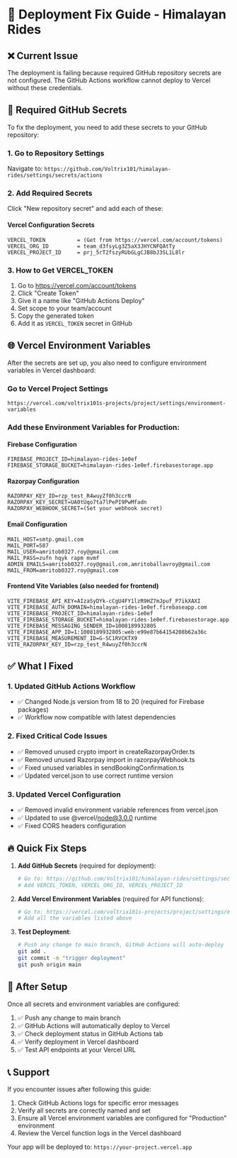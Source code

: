 # 🚀 Deployment Fix Guide - Himalayan Rides

## ❌ Current Issue
The deployment is failing because required GitHub repository secrets are not configured. The GitHub Actions workflow cannot deploy to Vercel without these credentials.

## 🔧 Required GitHub Secrets

To fix the deployment, you need to add these secrets to your GitHub repository:

### 1. Go to Repository Settings
Navigate to: `https://github.com/Voltrix101/himalayan-rides/settings/secrets/actions`

### 2. Add Required Secrets

Click "New repository secret" and add each of these:

#### Vercel Configuration Secrets
```
VERCEL_TOKEN          = (Get from https://vercel.com/account/tokens)
VERCEL_ORG_ID         = team_d3fsyLg3Z5aX3JHYCNFQAtTy
VERCEL_PROJECT_ID     = prj_5rT2fszyRUbGLgCJB8bJ3SL1L8lr
```

### 3. How to Get VERCEL_TOKEN
1. Go to https://vercel.com/account/tokens
2. Click "Create Token"
3. Give it a name like "GitHub Actions Deploy"
4. Set scope to your team/account
5. Copy the generated token
6. Add it as `VERCEL_TOKEN` secret in GitHub

## 🌐 Vercel Environment Variables

After the secrets are set up, you also need to configure environment variables in Vercel dashboard:

### Go to Vercel Project Settings
`https://vercel.com/voltrix101s-projects/project/settings/environment-variables`

### Add these Environment Variables for Production:

#### Firebase Configuration
```
FIREBASE_PROJECT_ID=himalayan-rides-1e0ef
FIREBASE_STORAGE_BUCKET=himalayan-rides-1e0ef.firebasestorage.app
```

#### Razorpay Configuration
```
RAZORPAY_KEY_ID=rzp_test_R4wuyZf0h3ccrN
RAZORPAY_KEY_SECRET=UA0tUqo7ta7lPePI9PwMfadn
RAZORPAY_WEBHOOK_SECRET=(Set your webhook secret)
```

#### Email Configuration
```
MAIL_HOST=smtp.gmail.com
MAIL_PORT=587
MAIL_USER=amritob0327.roy@gmail.com
MAIL_PASS=zufn hqyk rapm mvmf
ADMIN_EMAILS=amritob0327.roy@gmail.com,amritoballavroy@gmail.com
MAIL_FROM=amritob0327.roy@gmail.com
```

#### Frontend Vite Variables (also needed for frontend)
```
VITE_FIREBASE_API_KEY=AIzaSyDYk-cCgU4FY1lzR9HZ7mJpuf_P7ikXAXI
VITE_FIREBASE_AUTH_DOMAIN=himalayan-rides-1e0ef.firebaseapp.com
VITE_FIREBASE_PROJECT_ID=himalayan-rides-1e0ef
VITE_FIREBASE_STORAGE_BUCKET=himalayan-rides-1e0ef.firebasestorage.app
VITE_FIREBASE_MESSAGING_SENDER_ID=1008189932805
VITE_FIREBASE_APP_ID=1:1008189932805:web:e99e87b64154208b62a36c
VITE_FIREBASE_MEASUREMENT_ID=G-SC1RVCKTX9
VITE_RAZORPAY_KEY_ID=rzp_test_R4wuyZf0h3ccrN
```

## ✅ What I Fixed

### 1. Updated GitHub Actions Workflow
- ✅ Changed Node.js version from 18 to 20 (required for Firebase packages)
- ✅ Workflow now compatible with latest dependencies

### 2. Fixed Critical Code Issues
- ✅ Removed unused crypto import in createRazorpayOrder.ts
- ✅ Removed unused Razorpay import in razorpayWebhook.ts
- ✅ Fixed unused variables in sendBookingConfirmation.ts
- ✅ Updated vercel.json to use correct runtime version

### 3. Updated Vercel Configuration
- ✅ Removed invalid environment variable references from vercel.json
- ✅ Updated to use @vercel/node@3.0.0 runtime
- ✅ Fixed CORS headers configuration

## 🔥 Quick Fix Steps

1. **Add GitHub Secrets** (required for deployment):
   ```bash
   # Go to: https://github.com/Voltrix101/himalayan-rides/settings/secrets/actions
   # Add VERCEL_TOKEN, VERCEL_ORG_ID, VERCEL_PROJECT_ID
   ```

2. **Add Vercel Environment Variables** (required for API functions):
   ```bash
   # Go to: https://vercel.com/voltrix101s-projects/project/settings/environment-variables
   # Add all the variables listed above
   ```

3. **Test Deployment**:
   ```bash
   # Push any change to main branch, GitHub Actions will auto-deploy
   git add .
   git commit -m "trigger deployment"
   git push origin main
   ```

## 🎯 After Setup

Once all secrets and environment variables are configured:

1. ✅ Push any change to main branch
2. ✅ GitHub Actions will automatically deploy to Vercel
3. ✅ Check deployment status in GitHub Actions tab
4. ✅ Verify deployment in Vercel dashboard
5. ✅ Test API endpoints at your Vercel URL

## 📞 Support

If you encounter issues after following this guide:
1. Check GitHub Actions logs for specific error messages
2. Verify all secrets are correctly named and set
3. Ensure all Vercel environment variables are configured for "Production" environment
4. Review the Vercel function logs in the Vercel dashboard

Your app will be deployed to: `https://your-project.vercel.app`